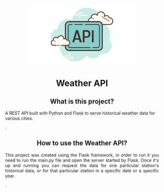 <p align="center">
    <a href="https://raw.githubusercontent.com/jhonatanjk125/weather-api/master/6.png">
        <img src="https://raw.githubusercontent.com/jhonatanjk125/weather-api/master/6.png" height="200" />
    </a>
</p>
<h1 align="center">Weather API</h1>


<h2 align="center">What is this project?</h2>
<p> A REST API built with Python and Flask to serve historical weather data for various cities. </p>.

<h2 align="center">How to use the Weather API?</h2>
<p align="justify"> This project was created using the Flask framework, in order to run it you need to run the main.py file and open the server started by Flask. 
Once it's up and running you can request the data for one particular station's historical data, or for that particular station in a specific date or a specific year. </p>.
